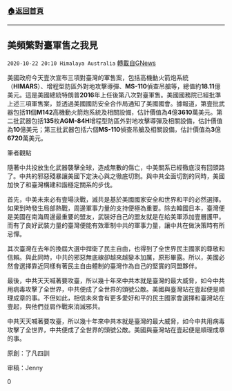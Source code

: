 ###  [:house:返回首頁](https://github.com/ourhimalayas/txt)
---

## 美頻繁對臺軍售之我見
`2020-10-22 20:10 Himalaya Australia` [轉載自GNews](https://gnews.org/zh-hant/441073/)

美國政府今天壹次宣布三項對臺灣的軍售案，包括高機動火箭炮系統（**HIMARS**）、增程型防區外對地攻擊導彈、**MS-110**偵查吊艙等，總值約**18.11**億美元。這是美國總統特朗普**2016**年上任後第八次對臺軍售。美國國務院已經批準上述三項軍售案，並透過美國國防安全合作局通知了美國國會。據報道，第壹批武器包括**11**個**M142**高機動火箭炮系統及相關設備，估計價值為**4**億**3610**萬美元。第二批武器包括**135**枚**AGM-84H**增程型防區外對地攻擊導彈及相關設備，估計價值為**10**億美元；第三批武器包括六個**MS-110**偵查吊艙及相關設備，估計價值為**3**億**6720**萬美元。

筆者觀點

隨著中共投放生化武器襲擊全球，造成無數的傷亡，中美關系已經徹底沒有回頭路了。中共的邪惡殘暴讓美國下定決心與之徹底切割。與中共全面切割的同時，美國加快了和臺灣構建和諧穩定關系的步伐。

首先，中美未來必有壹場決戰，滅共是基於美國國家安全和世界和平的必然選擇。如果到時發生局部熱戰，周邊軍事力量的支持便極為重要。除去韓國日本，臺灣便是美國在南海周邊最重要的盟友，武裝好自己的盟友就是在給美軍添加壹層護甲。而有了良好武裝力量的臺灣便能有效牽制中共的軍事力量，讓中共在做決策時有所忌憚。

其次臺灣在去年的換屆大選中捍衛了民主自由，也得到了全世界民主國家的尊敬和信賴。與此同時，中共的邪惡無底線卻越來越變本加厲，原形畢露。所以，美國必然會選擇靠近同樣有著民主自由體制的臺灣作為自己的堅實的同盟夥伴。

最後，中共天天喊著要攻臺，所以幾十年來中共本就是臺灣的最大威脅，如今中共用病毒攻擊了全世界，中共便成了全世界的頭號公敵。美國與臺灣站在壹起便是順理成章的事。不但如此，相信未來會有更多愛好和平的民主國家會選擇和臺灣站在壹起，與他們並肩作戰來消滅邪共。

中共天天喊著要攻臺，所以幾十年來中共本就是臺灣的最大威脅，如今中共用病毒攻擊了全世界，中共便成了全世界的頭號公敵。美國與臺灣站在壹起便是順理成章的事。

原創：了凡四訓

审稿：Jenny

0
